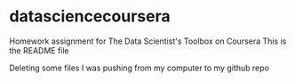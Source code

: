 datasciencecoursera
===================

Homework assignment for  The Data Scientist's Toolbox on Coursera
This is the README file

Deleting some files I was pushing from my computer to my github repo
